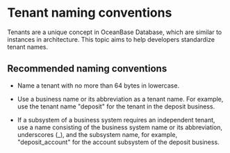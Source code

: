 # Tenant naming conventions

Tenants are a unique concept in OceanBase Database, which are similar to instances in architecture. This topic aims to help developers standardize tenant names.

## Recommended naming conventions

* Name a tenant with no more than 64 bytes in lowercase.

* Use a business name or its abbreviation as a tenant name. For example, use the tenant name "deposit" for the tenant in the deposit business.

* If a subsystem of a business system requires an independent tenant, use a name consisting of the business system name or its abbreviation, underscores (_), and the subsystem name, for example, "deposit_account" for the account subsystem of the deposit business.

